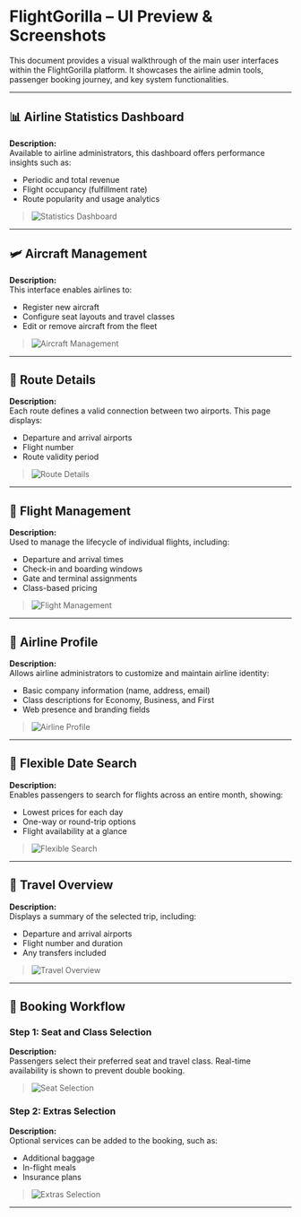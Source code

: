 # FlightGorilla – UI Preview & Screenshots

This document provides a visual walkthrough of the main user interfaces within the FlightGorilla platform. It showcases the airline admin tools, passenger booking journey, and key system functionalities.

---

## 📊 Airline Statistics Dashboard

**Description:**  
Available to airline administrators, this dashboard offers performance insights such as:

- Periodic and total revenue
- Flight occupancy (fulfillment rate)
- Route popularity and usage analytics

> ![Statistics Dashboard](https://github.com/PaesaggioSonoro/flight-gorilla/blob/main/docs/images/statistics.png?raw=true)

---

## 🛩️ Aircraft Management

**Description:**  
This interface enables airlines to:

- Register new aircraft
- Configure seat layouts and travel classes
- Edit or remove aircraft from the fleet

> ![Aircraft Management](https://github.com/PaesaggioSonoro/flight-gorilla/blob/main/docs/images/aircraft_management.png?raw=true)

---

## 🧭 Route Details

**Description:**  
Each route defines a valid connection between two airports. This page displays:

- Departure and arrival airports
- Flight number
- Route validity period

> ![Route Details](https://github.com/PaesaggioSonoro/flight-gorilla/blob/main/docs/images/route_details.png?raw=true)

---

## 📅 Flight Management

**Description:**  
Used to manage the lifecycle of individual flights, including:

- Departure and arrival times
- Check-in and boarding windows
- Gate and terminal assignments
- Class-based pricing

> ![Flight Management](https://github.com/PaesaggioSonoro/flight-gorilla/blob/main/docs/images/flight_management.png?raw=true)

---

## 🏢 Airline Profile

**Description:**  
Allows airline administrators to customize and maintain airline identity:

- Basic company information (name, address, email)
- Class descriptions for Economy, Business, and First
- Web presence and branding fields

> ![Airline Profile](https://github.com/PaesaggioSonoro/flight-gorilla/blob/main/docs/images/airline_profile.png?raw=true)

---

## 📆 Flexible Date Search

**Description:**  
Enables passengers to search for flights across an entire month, showing:

- Lowest prices for each day
- One-way or round-trip options
- Flight availability at a glance

> ![Flexible Search](https://github.com/PaesaggioSonoro/flight-gorilla/blob/main/docs/images/flexible_search.png?raw=true)

---

## 🧳 Travel Overview

**Description:**  
Displays a summary of the selected trip, including:

- Departure and arrival airports
- Flight number and duration
- Any transfers included

> ![Travel Overview](https://github.com/PaesaggioSonoro/flight-gorilla/blob/main/docs/images/travel_overview.png?raw=true)

---

## 🎫 Booking Workflow

### Step 1: Seat and Class Selection

**Description:**  
Passengers select their preferred seat and travel class. Real-time availability is shown to prevent double booking.

> ![Seat Selection](https://github.com/PaesaggioSonoro/flight-gorilla/blob/main/docs/images/seats.png?raw=true)

### Step 2: Extras Selection

**Description:**  
Optional services can be added to the booking, such as:

- Additional baggage
- In-flight meals
- Insurance plans

> ![Extras Selection](https://github.com/PaesaggioSonoro/flight-gorilla/blob/main/docs/images/extras.png?raw=true)

---
